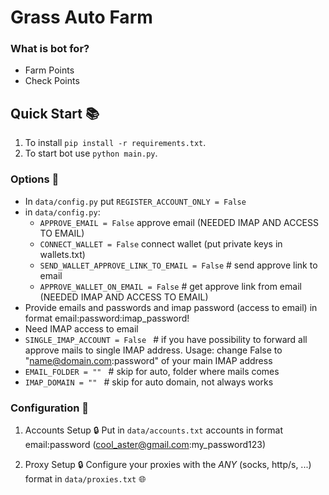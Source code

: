 # Grass Auto Farm 

### What is bot for?
   - Farm Points
   - Check Points

## Quick Start 📚
   1. To install `pip install -r requirements.txt`.
   2. To start bot use `python main.py`.

### Options 📧
 - In `data/config.py` put `REGISTER_ACCOUNT_ONLY = False`
 - in `data/config.py`:
   - `APPROVE_EMAIL = False` approve email (NEEDED IMAP AND ACCESS TO EMAIL)
   - `CONNECT_WALLET = False` connect wallet (put private keys in wallets.txt)
   - `SEND_WALLET_APPROVE_LINK_TO_EMAIL = False`  # send approve link to email
   - `APPROVE_WALLET_ON_EMAIL = False`  # get approve link from email (NEEDED IMAP AND ACCESS TO EMAIL)
 - Provide emails and passwords and imap password (access to email) in format email:password:imap_password!
 - Need IMAP access to email
 -  `SINGLE_IMAP_ACCOUNT = False `  # if you have possibility to forward all approve mails to single IMAP address. Usage: change False to "name@domain.com:password" of your main IMAP address
 -  `EMAIL_FOLDER = "" `  # skip for auto, folder where mails comes
 -  `IMAP_DOMAIN = "" `  # skip for auto domain, not always works

### Configuration 📧

1. Accounts Setup 🔒
   Put in `data/accounts.txt` accounts in format email:password (cool_aster@gmail.com:my_password123)

2. Proxy Setup 🔒
   Configure your proxies with the *ANY* (socks, http/s, ...) format in `data/proxies.txt` 🌐


